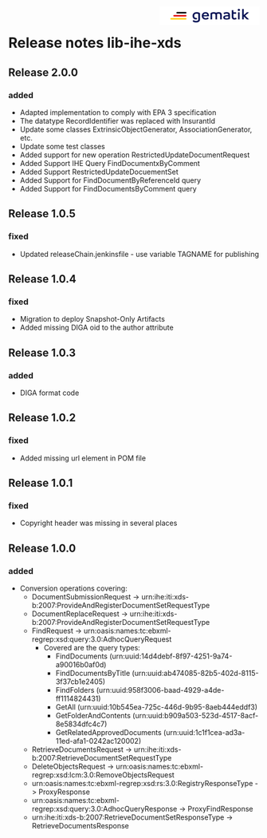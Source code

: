 <img align="right" width="200" height="37" src="Gematik_Logo_Flag_With_Background.png" alt="Gematik Logo"/> <br/>

# Release notes lib-ihe-xds

## Release 2.0.0

### added
- Adapted implementation to comply with EPA 3 specification
- The datatype RecordIdentifier was replaced with InsurantId
- Update some classes ExtrinsicObjectGenerator, AssociationGenerator, etc.
- Update some test classes 
- Added support for new operation RestrictedUpdateDocumentRequest
- Added Support IHE Query FindDocumentxByComment
- Added Support RestrictedUpdateDocuementSet
- Added Support for FindDocumentByReferenceId query
- Added Support for FindDocumentsByComment query


## Release 1.0.5

### fixed
- Updated releaseChain.jenkinsfile - use variable TAGNAME for publishing

## Release 1.0.4

### fixed
- Migration to deploy Snapshot-Only Artifacts
- Added missing DIGA oid to the author attribute

## Release 1.0.3

### added
- DIGA format code

## Release 1.0.2

### fixed
- Added missing url element in POM file

## Release 1.0.1

### fixed
- Copyright header was missing in several places

## Release 1.0.0

### added
- Conversion operations covering:
  - DocumentSubmissionRequest -> urn:ihe:iti:xds-b:2007:ProvideAndRegisterDocumentSetRequestType
  - DocumentReplaceRequest -> urn:ihe:iti:xds-b:2007:ProvideAndRegisterDocumentSetRequestType
  - FindRequest -> urn:oasis:names:tc:ebxml-regrep:xsd:query:3.0:AdhocQueryRequest
    - Covered are the query types:
      * FindDocuments (urn:uuid:14d4debf-8f97-4251-9a74-a90016b0af0d)
      * FindDocumentsByTitle (urn:uuid:ab474085-82b5-402d-8115-3f37cb1e2405)
      * FindFolders (urn:uuid:958f3006-baad-4929-a4de-ff1114824431)
      * GetAll (urn:uuid:10b545ea-725c-446d-9b95-8aeb444eddf3)
      * GetFolderAndContents (urn:uuid:b909a503-523d-4517-8acf-8e5834dfc4c7)
      * GetRelatedApprovedDocuments (urn:uuid:1c1f1cea-ad3a-11ed-afa1-0242ac120002)
  - RetrieveDocumentsRequest -> urn:ihe:iti:xds-b:2007:RetrieveDocumentSetRequestType
  - DeleteObjectsRequest -> urn:oasis:names:tc:ebxml-regrep:xsd:lcm:3.0:RemoveObjectsRequest
  - urn:oasis:names:tc:ebxml-regrep:xsd:rs:3.0:RegistryResponseType -> ProxyResponse
  - urn:oasis:names:tc:ebxml-regrep:xsd:query:3.0:AdhocQueryResponse -> ProxyFindResponse
  - urn:ihe:iti:xds-b:2007:RetrieveDocumentSetResponseType -> RetrieveDocumentsResponse

